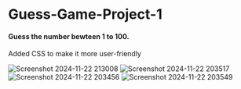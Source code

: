 ﻿# Guess-Game-Project-1
 <h4>Guess the number bewteen 1 to 100. </h4>
<p> Added CSS to make it more user-friendly</p>

![Screenshot 2024-11-22 213008](https://github.com/user-attachments/assets/3a095030-b7c5-4de3-b412-be4c89c94016)
![Screenshot 2024-11-22 203517](https://github.com/user-attachments/assets/ea40eb1a-0ea5-4415-b626-4aee1f38852c)
![Screenshot 2024-11-22 203456](https://github.com/user-attachments/assets/7139b555-3722-48f6-a051-da5c73d2b5c4)
![Screenshot 2024-11-22 203549](https://github.com/user-attachments/assets/e950af46-11aa-4aa6-99b2-afbf637e05ab)

